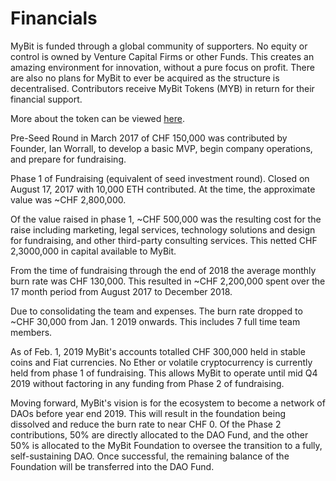 # Financials

MyBit is funded through a global community of supporters. No equity or control is owned by Venture Capital Firms or other Funds. This creates an amazing environment for innovation, without a pure focus on profit. There are also no plans for MyBit to ever be acquired as the structure is decentralised. Contributors receive MyBit Tokens \(MYB\) in return for their financial support.

More about the token can be viewed [here](https://learn.mybit.io/learn/mybit-token-myb-1).

Pre-Seed Round in March 2017 of CHF 150,000 was contributed by Founder, Ian Worrall, to develop a basic MVP, begin company operations, and prepare for fundraising.

Phase 1 of Fundraising \(equivalent of seed investment round\). Closed on August 17, 2017 with 10,000 ETH contributed. At the time, the approximate value was ~CHF 2,800,000.

Of the value raised in phase 1, ~CHF 500,000 was the resulting cost for the raise including marketing, legal services, technology solutions and design for fundraising, and other third-party consulting services. This netted CHF 2,3000,000 in capital available to MyBit.

From the time of fundraising through the end of 2018 the average monthly burn rate was CHF 130,000. This resulted in ~CHF 2,200,000 spent over the 17 month period from August 2017 to December 2018.  

Due to consolidating the team and expenses. The burn rate dropped to ~CHF 30,000 from Jan. 1 2019 onwards. This includes 7 full time team members. 

As of Feb. 1, 2019 MyBit's accounts totalled CHF 300,000 held in stable coins and Fiat currencies. No Ether or volatile cryptocurrency is currently held from phase 1 of fundraising. This allows MyBit to operate until mid Q4 2019 without factoring in any funding from Phase 2 of fundraising. 

Moving forward, MyBit's vision is for the ecosystem to become a network of DAOs before year end 2019. This will result in the foundation being dissolved and reduce the burn rate to near CHF 0. Of the Phase 2 contributions, 50% are directly allocated to the DAO Fund, and the other 50% is allocated to the MyBit Foundation to oversee the transition to a fully, self-sustaining DAO. Once successful, the remaining balance of the Foundation will be transferred into the DAO Fund.



